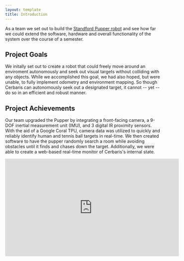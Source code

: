 ```yaml
---
layout: template
title: Introduction
---
```

As a team we set out to build the [Standford Pupper
robot](https://stanfordstudentrobotics.org/pupper) and see how far we could
extend the software, hardware and overall functionality of the system over the
course of a semester.

## Project Goals
We initally set out to create a robot that could freely move around an
enviroment autonomously and seek out visual targets without colliding with any
objects. While we accomplished this goal, we had also hoped, but were unable,
to fully implement odometry and environment mapping. So though Cerbaris can
autonomously seek out a designated target, it cannot -- yet -- do so in an
efficient and robust manner.

## Project Achievements 
Our team upgraded the Pupper by integrating a front-facing camera, a 9-DOF
inertial measurement unit (IMU), and 3 digital IR proximity sensors. With the
aid of a Google Coral TPU, camera data was utilized to quickly and
reliably identify human and tennis ball targets in real-time. We then created
software to have the pupper randomly search a room while avoiding obstacles
until it finds and chases down the target. Additionally, we were able to create
a web-based real-time monitor of Cerbaris's internal state.


<iframe width="560" height="315" src="https://www.youtube.com/embed/Xw1M4CqaYvM" frameborder="0" allow="accelerometer; autoplay; clipboard-write; encrypted-media; gyroscope; picture-in-picture" allowfullscreen></iframe>
